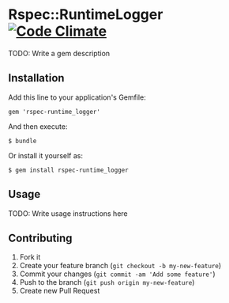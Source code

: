 # Rspec::RuntimeLogger [![Code Climate](https://codeclimate.com/github/mrkn/rspec-runtime_logger.png)](https://codeclimate.com/github/mrkn/rspec-runtime_logger)

TODO: Write a gem description

## Installation

Add this line to your application's Gemfile:

    gem 'rspec-runtime_logger'

And then execute:

    $ bundle

Or install it yourself as:

    $ gem install rspec-runtime_logger

## Usage

TODO: Write usage instructions here

## Contributing

1. Fork it
2. Create your feature branch (`git checkout -b my-new-feature`)
3. Commit your changes (`git commit -am 'Add some feature'`)
4. Push to the branch (`git push origin my-new-feature`)
5. Create new Pull Request

